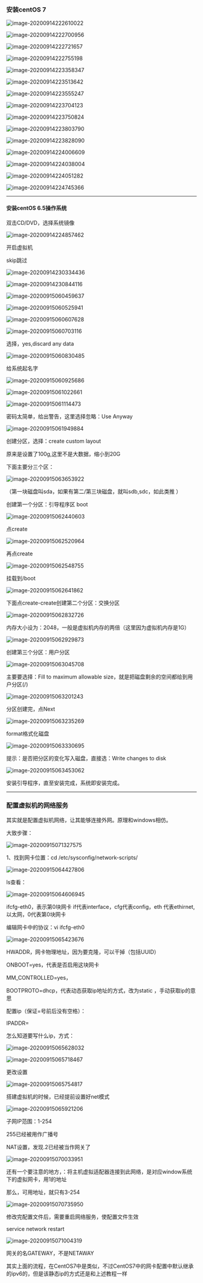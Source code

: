 ### 安装centOS 7

 

![image-20200914222610022](01-vmware12安装linux虚拟机.assets/image-20200914222610022.png)

![image-20200914222700956](01-vmware12安装linux虚拟机.assets/image-20200914222700956.png)



![image-20200914222721657](01-vmware12安装linux虚拟机.assets/image-20200914222721657.png)



![image-20200914222755198](01-vmware12安装linux虚拟机.assets/image-20200914222755198.png)



![image-20200914223358347](01-vmware12安装linux虚拟机.assets/image-20200914223358347.png)

![image-20200914223513642](01-vmware12安装linux虚拟机.assets/image-20200914223513642.png)

![image-20200914223555247](01-vmware12安装linux虚拟机.assets/image-20200914223555247.png)

![image-20200914223704123](01-vmware12安装linux虚拟机.assets/image-20200914223704123.png)



![image-20200914223750824](01-vmware12安装linux虚拟机.assets/image-20200914223750824.png)

![image-20200914223803790](01-vmware12安装linux虚拟机.assets/image-20200914223803790.png)

![image-20200914223828090](01-vmware12安装linux虚拟机.assets/image-20200914223828090.png)

![image-20200914224006609](01-vmware12安装linux虚拟机.assets/image-20200914224006609.png)

![image-20200914224038004](01-vmware12安装linux虚拟机.assets/image-20200914224038004.png)

![image-20200914224051282](01-vmware12安装linux虚拟机.assets/image-20200914224051282.png)

![image-20200914224745366](01-vmware12安装linux虚拟机.assets/image-20200914224745366.png)

---



#### 安装centOS 6.5操作系统

双击CD/DVD，选择系统镜像

![image-20200914224857462](01-vmware12安装linux虚拟机.assets/image-20200914224857462.png)



开启虚拟机



skip跳过

![image-20200914230334436](01-vmware12安装linux虚拟机.assets/image-20200914230334436.png)

![image-20200914230844116](01-vmware12安装linux虚拟机.assets/image-20200914230844116.png)

![image-20200915060459637](01-vmware12安装linux虚拟机.assets/image-20200915060459637.png)

![image-20200915060525941](01-vmware12安装linux虚拟机.assets/image-20200915060525941.png)

![image-20200915060607628](01-vmware12安装linux虚拟机.assets/image-20200915060607628.png)

![image-20200915060703116](01-vmware12安装linux虚拟机.assets/image-20200915060703116.png)

选择，yes,discard any data

![image-20200915060830485](01-vmware12安装linux虚拟机.assets/image-20200915060830485.png)

给系统起名字

![image-20200915060925686](01-vmware12安装linux虚拟机.assets/image-20200915060925686.png)

![image-20200915061022661](01-vmware12安装linux虚拟机.assets/image-20200915061022661.png)

![image-20200915061114473](01-vmware12安装linux虚拟机.assets/image-20200915061114473.png)

密码太简单，给出警告，这里选择忽略：Use Anyway

![image-20200915061949884](01-vmware12安装linux虚拟机.assets/image-20200915061949884.png)

创建分区，选择：create custom layout

原来是设置了100g,这里不是大数据，缩小到20G

下面主要分三个区：

![image-20200915063653922](01-vmware12安装linux虚拟机.assets/image-20200915063653922.png)

（第一块磁盘叫sda，如果有第二/第三块磁盘，就叫sdb,sdc，如此类推 ）

创建第一个分区：引导程序区 boot

![image-20200915062440603](01-vmware12安装linux虚拟机.assets/image-20200915062440603.png)

点create

![image-20200915062520964](01-vmware12安装linux虚拟机.assets/image-20200915062520964.png)

再点create

![image-20200915062548755](01-vmware12安装linux虚拟机.assets/image-20200915062548755.png)

挂载到/boot

![image-20200915062641862](01-vmware12安装linux虚拟机.assets/image-20200915062641862.png)

下面点create-create创建第二个分区：交换分区

![image-20200915062832726](01-vmware12安装linux虚拟机.assets/image-20200915062832726.png)

内存大小设为：2048，一般是虚拟机内存的两倍（这里因为虚拟机内存是1G）

![image-20200915062929873](01-vmware12安装linux虚拟机.assets/image-20200915062929873.png)

创建第三个分区：用户分区

![image-20200915063045708](01-vmware12安装linux虚拟机.assets/image-20200915063045708.png)

主要要选择：Fill to maximum allowable size，就是把磁盘剩余的空间都给到用户分区(/)

![image-20200915063201243](01-vmware12安装linux虚拟机.assets/image-20200915063201243.png)

分区创建完，点Next

![image-20200915063235269](01-vmware12安装linux虚拟机.assets/image-20200915063235269.png)

format格式化磁盘

![image-20200915063330695](01-vmware12安装linux虚拟机.assets/image-20200915063330695.png)

提示：是否把分区的变化写入磁盘，直接选：Write changes to disk

![image-20200915063453062](01-vmware12安装linux虚拟机.assets/image-20200915063453062.png)

安装引导程序，直至安装完成，系统即安装完成。

---

### 配置虚拟机的网络服务

其实就是配置虚拟机网络，让其能够连接外网。原理和windows相仿。

大致步骤：

![image-20200915071327575](01-vmware12安装linux虚拟机.assets/image-20200915071327575.png)

1、找到网卡位置：cd /etc/sysconfig/network-scripts/

![image-20200915064427806](01-vmware12安装linux虚拟机.assets/image-20200915064427806.png)

ls查看：

![image-20200915064606945](01-vmware12安装linux虚拟机.assets/image-20200915064606945.png)

ifcfg-eth0，表示第0块网卡  if代表interface，cfg代表config，eth 代表ethirnet,以太网，0代表第0块网卡

编辑网卡中的协议：vi ifcfg-eth0

![image-20200915065423676](01-vmware12安装linux虚拟机.assets/image-20200915065423676.png)

HWADDR，网卡物理地址，因为要克隆，可以干掉（包括UUID）

ONBOOT=yes，代表是否启用这块网卡

MM_CONTROLLED=yes，

BOOTPROTO=dhcp，代表动态获取ip地址的方式，改为static ，手动获取ip的意思

配置ip（保证=号前后没有空格）：

IPADDR=

怎么知道要写什么ip，方式：

![image-20200915065628032](01-vmware12安装linux虚拟机.assets/image-20200915065628032.png)



![image-20200915065718467](01-vmware12安装linux虚拟机.assets/image-20200915065718467.png)

更改设置

![image-20200915065754817](01-vmware12安装linux虚拟机.assets/image-20200915065754817.png)

搭建虚拟机的时候，已经提前设置好net模式

![image-20200915065921206](01-vmware12安装linux虚拟机.assets/image-20200915065921206.png)

子网IP范围：1-254

255已经被用作广播号

NAT设置，发现.2已经被当作网关了

![image-20200915070033951](01-vmware12安装linux虚拟机.assets/image-20200915070033951.png)

还有一个要注意的地方，：将主机虚拟适配器连接到此网络，是对应window系统下的虚拟网卡，用1的地址

那么，可用地址，就只有3-254

![image-20200915070735950](01-vmware12安装linux虚拟机.assets/image-20200915070735950.png)



修改完配置文件后，需要重启网络服务，使配置文件生效

service  network restart

![image-20200915071004319](01-vmware12安装linux虚拟机.assets/image-20200915071004319.png)



网关的名GATEWAY，不是NETAWAY

其实上面的流程，在CentOS7中是类似，不过CentOS7中的网卡配置中默认继承的ipv6的，但是该静态ip的方式还是和上述教程一样



